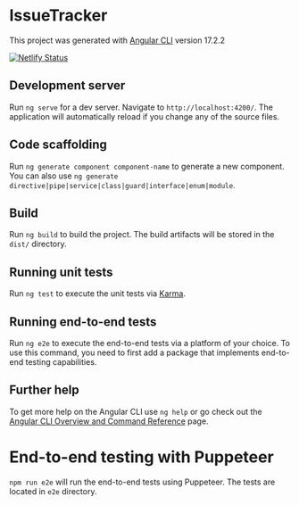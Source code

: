 # IssueTracker

This project was generated with [Angular CLI](https://github.com/angular/angular-cli) version 17.2.2

[![Netlify Status](https://api.netlify.com/api/v1/badges/f01b81b3-a816-46b2-b94e-fa3cbfcdc175/deploy-status)](https://app.netlify.com/sites/tangerine-kelpie-63f4e5/deploys)

## Development server

Run `ng serve` for a dev server. Navigate to `http://localhost:4200/`. The application will automatically reload if you change any of the source files.

## Code scaffolding

Run `ng generate component component-name` to generate a new component. You can also use `ng generate directive|pipe|service|class|guard|interface|enum|module`.

## Build

Run `ng build` to build the project. The build artifacts will be stored in the `dist/` directory.

## Running unit tests

Run `ng test` to execute the unit tests via [Karma](https://karma-runner.github.io).

## Running end-to-end tests

Run `ng e2e` to execute the end-to-end tests via a platform of your choice. To use this command, you need to first add a package that implements end-to-end testing capabilities.

## Further help

To get more help on the Angular CLI use `ng help` or go check out the [Angular CLI Overview and Command Reference](https://angular.io/cli) page.

# End-to-end testing with Puppeteer

`npm run e2e` will run the end-to-end tests using Puppeteer. The tests are located in `e2e` directory.



